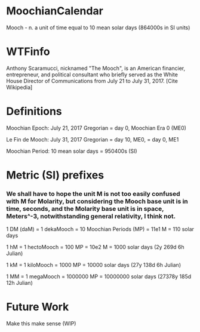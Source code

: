 # MoochianCalendar
Mooch - n. a unit of time equal to 10 mean solar days (864000s in SI units)

# WTFinfo
Anthony Scaramucci, nicknamed "The Mooch", is an American financier, entrepreneur, and political consultant who briefly served as the White House Director of Communications from July 21 to July 31, 2017. [Cite Wikipedia]

# Definitions
Moochian Epoch: July 21, 2017 Gregorian = day 0, Moochian Era 0 (ME0)

Le Fin de Mooch: July 31, 2017 Gregorian = day 10, ME0, = day 0, ME1

Moochian Period: 10 mean solar days = 950400s (SI)

# Metric (SI) prefixes

### We shall have to hope the unit M is not too easily confused with M for Molarity, but considering the Mooch base unit is in time, seconds, and the Molarity base unit is in space, Meters^-3, notwithstanding general relativity, I think not.

1 DM (daM) = 1 dekaMooch = 10 Moochian Periods (MP) = 11e1 M = 110 solar days

1 hM = 1 hectoMooch = 100 MP = 10e2 M = 1000 solar days (2y 269d 6h Julian)

1 kM = 1 kiloMooch = 1000 MP = 10000 solar days (27y 138d 6h Julian)

1 MM = 1 megaMooch = 1000000 MP = 10000000 solar days (27378y 185d 12h Julian)

# Future Work
Make this make sense (WIP)

